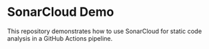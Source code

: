 # SonarCloud Demo

This repository demonstrates how to use SonarCloud for static code analysis in a GitHub Actions pipeline.
